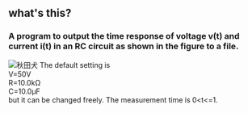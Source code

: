 ## what's this?
### A program to output the time response of voltage v(t) and current i(t) in an RC circuit as shown in the figure to a file.
![秋田犬](https://github.com/sanao1006/My_Cpp-_Space/blob/master/RC%20circuit/rc.png)
The default setting is  
V=50V  
R=10.0kΩ  
C=10.0μF  
but it can be changed freely. The measurement time is 0<t<=1.
